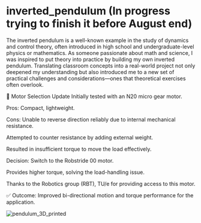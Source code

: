 # inverted_pendulum (In progress trying to finish it before August end)
The inverted pendulum is a well-known example in the study of dynamics and control theory, often introduced in high school and undergraduate-level physics or mathematics. As someone passionate about math and science, I was inspired to put theory into practice by building my own inverted pendulum. Translating classroom concepts into a real-world project not only deepened my understanding but also introduced me to a new set of practical challenges and considerations—ones that theoretical exercises often overlook.

🚀 Motor Selection Update
Initially tested with an N20 micro gear motor.

Pros: Compact, lightweight.

Cons: Unable to reverse direction reliably due to internal mechanical resistance.

Attempted to counter resistance by adding external weight.

Resulted in insufficient torque to move the load effectively.

Decision: Switch to the Robstride 00 motor.

Provides higher torque, solving the load-handling issue.

Thanks to the Robotics group (RBT), TU/e for providing access to this motor.

✅ Outcome: Improved bi-directional motion and torque performance for the application.

 




![pendulum_3D_printed](https://github.com/user-attachments/assets/07f5af20-489c-4b1e-bf11-b19715331f95)
